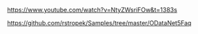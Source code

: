 
https://www.youtube.com/watch?v=NtyZWsriFOw&t=1383s


https://github.com/rstropek/Samples/tree/master/ODataNet5Faq

